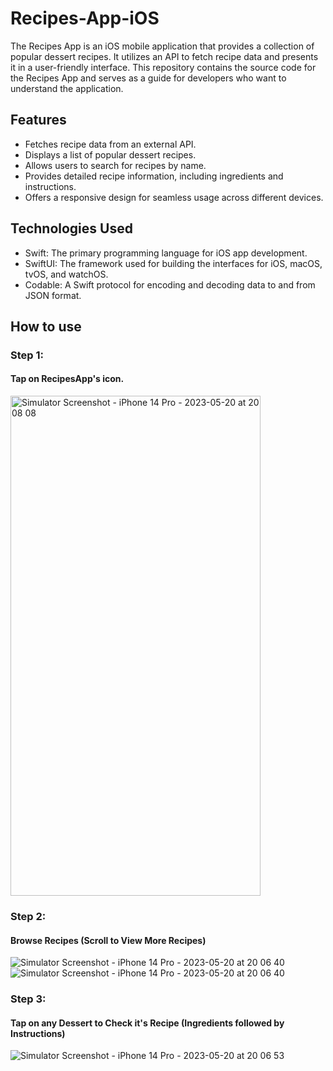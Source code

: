 # Recipes-App-iOS

The Recipes App is an iOS mobile application that provides a collection of popular dessert recipes. It utilizes an API to fetch recipe data and presents it in a user-friendly interface. This repository contains the source code for the Recipes App and serves as a guide for developers who want to understand the application.

## Features
* Fetches recipe data from an external API.
* Displays a list of popular dessert recipes.
* Allows users to search for recipes by name.
* Provides detailed recipe information, including ingredients and instructions.
* Offers a responsive design for seamless usage across different devices.

## Technologies Used
* Swift: The primary programming language for iOS app development.
* SwiftUI: The framework used for building the interfaces for iOS, macOS, tvOS, and watchOS.
* Codable: A Swift protocol for encoding and decoding data to and from JSON format.

## How to use
### Step 1:
#### Tap on RecipesApp's icon.
<img src="https://github.com/DeveloperGagan1/Recipes-App-iOS/assets/82459706/67cfa9a2-830a-4c74-bed9-a36c90f885ef" alt="Simulator Screenshot - iPhone 14 Pro - 2023-05-20 at 20 08 08" style="width:400px;height:800px;">


### Step 2:
#### Browse Recipes (Scroll to View More Recipes)
![Simulator Screenshot - iPhone 14 Pro - 2023-05-20 at 20 06 40](https://github.com/DeveloperGagan1/Recipes-App-iOS/assets/82459706/848c3192-06dd-4593-ab08-12af7a960813)
![Simulator Screenshot - iPhone 14 Pro - 2023-05-20 at 20 06 40](https://github.com/DeveloperGagan1/Recipes-App-iOS/assets/82459706/21ad8eb7-3066-4381-9b31-50a34228ee85)

### Step 3:
#### Tap on any Dessert to Check it's Recipe (Ingredients followed by Instructions)
![Simulator Screenshot - iPhone 14 Pro - 2023-05-20 at 20 06 53](https://github.com/DeveloperGagan1/Recipes-App-iOS/assets/82459706/428ca3bc-3d2a-4649-96f0-8af59964da85)
